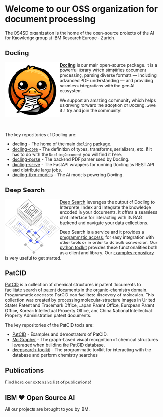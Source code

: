 # Welcome to our OSS organization for document processing

The DS4SD organization is the home of the open-source projects of the AI for Knowledge group at IBM Research Europe - Zurich.

## Docling

<img align="left" width="180" height="180" src="https://raw.githubusercontent.com/DS4SD/docling/refs/heads/main/docs/assets/logo.svg">

**<a href="https://github.com/DS4SD/docling">Docling</a>** is our main open-source package. It is a powerful library which simplifies document processing, parsing diverse formats — including advanced PDF understanding — and providing seamless integrations with the gen AI ecosystem.

We support an amazing community which helps us driving forward the adoption of Docling.
Give it a try and join the community!

<br /><br />

The key repositories of Docling are:

- [docling](https://github.com/DS4SD/docling) - The home of the main `docling` package.
- [docling-core](https://github.com/DS4SD/docling-core) -  The definition of types, transforms, serializers, etc. If it has to do with the `DoclingDocument` you will find it here.
- [docling-parse](https://github.com/DS4SD/docling-parse) - The backend PDF parser used by Docling.
- [docling-serve](https://github.com/DS4SD/docling-serve) - The FastAPI wrappers for running Docling as REST API and distribute large jobs.
- [docling-ibm-models](https://github.com/DS4SD/docling-ibm-models) - The AI models powering Docling.

## Deep Search

<img align="left" width="180" height="180" src="./images/workspace.svg">

<a href="https://ds4sd.github.io/">Deep Search</a> leverages the output of Docling to Interprete, Index and Integrate the knowledge encoded in your documents. It offers a seamless chat interface for interacting with its RAG backend and navigate your data collections. 

Deep Search is a service and it provides a <a href="https://ds4sd.github.io/deepsearch-toolkit/">programmatic access</a>, for easy integration with other tools or in order to do bulk conversion. Our <a href=https://github.com/DS4SD/deepsearch-toolkit> python toolkit</a> provides these functionalities both as a client and library. Our [examples repository](https://github.com/DS4SD/deepsearch-examples) is very useful to get started.

## PatCID

[PatCID](https://github.com/DS4SD/PatCID) is a collection of chemical structures in patent documents to facilitate search of patent documents in the organic-chemistry domain. Programmatic access to PatCID can facilitate discovery of molecules. This collection was created by processing molecular-structure images in United States Patent and Trademark Office, Japan Patent Office, European Patent Office, Korean Intellectual Property Office, and China National Intellectual Property Administration patent documents.

The key repositories of the PatCID tools are:

- [PatCID](https://github.com/DS4SD/PatCID) - Examples and demostrators of PatCID.
- [MolGrapher](https://github.com/DS4SD/MolGrapher) - The graph-based visual recognition of chemical structures leveraged when building the PatCID database.
- [deepsearch-toolkit](https://github.com/DS4SD/deepsearch-toolkit) - The programmatic toolkit for interacting with the database and perform chemistry searches.


## Publications

[Find here our extensive list of publications!](https://ds4sd.github.io/#publications)


## IBM ❤️ Open Source AI

All our projects are brought to you by IBM.
